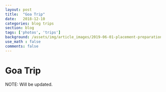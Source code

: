 ```yaml
---
layout: post
title:  "Goa Trip"
date:   2018-12-10
categories: blog trips
section: blog
tags: ['photos', 'trips']
background: /assets/img/article_images/2019-06-01-placement-preparation-for-btech-students/cover-photo-journey.jpeg
use_math : false
comments: false
---
```


# Goa Trip

NOTE: Will be updated.